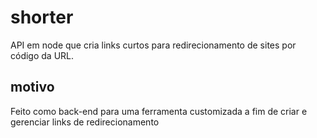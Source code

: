 # shorter
API em node que cria links curtos para redirecionamento de sites por código da URL.

## motivo
Feito como back-end para uma ferramenta customizada a fim de criar e gerenciar links de redirecionamento